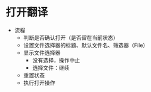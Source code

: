 # 打开翻译

 - 流程
   - 判断是否确认打开（是否留在当前状态）
   - 设置文件选择器的标题、默认文件名、筛选器（File）
   - 显示文件选择器
     - 没有选择，操作中止
     - 选择文件：继续
   - 重置状态
   - 执行打开操作
